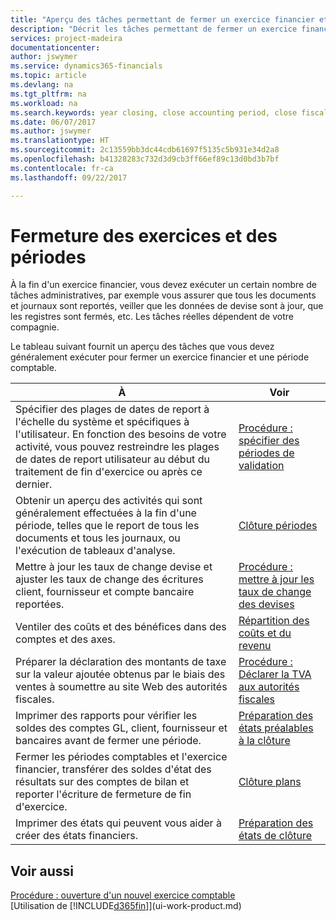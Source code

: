 ```yaml
---
title: "Aperçu des tâches permettant de fermer un exercice financier et des périodes comptables | Microsoft Docs"
description: "Décrit les tâches permettant de fermer un exercice financier ou une période comptable, par exemple, en vérifiant que les documents et les journaux sont reportés et en vérifiant les soldes bancaires."
services: project-madeira
documentationcenter: 
author: jswymer
ms.service: dynamics365-financials
ms.topic: article
ms.devlang: na
ms.tgt_pltfrm: na
ms.workload: na
ms.search.keywords: year closing, close accounting period, close fiscal year, bank account detailed trial balance
ms.date: 06/07/2017
ms.author: jswymer
ms.translationtype: HT
ms.sourcegitcommit: 2c13559bb3dc44cdb61697f5135c5b931e34d2a8
ms.openlocfilehash: b41328283c732d3d9cb3ff66ef89c13d0bd3b7bf
ms.contentlocale: fr-ca
ms.lasthandoff: 09/22/2017

---
```

# <a name="closing-years-and-periods"></a>Fermeture des exercices et des périodes
À la fin d'un exercice financier, vous devez exécuter un certain nombre de tâches administratives, par exemple vous assurer que tous les documents et journaux sont reportés, veiller que les données de devise sont à jour, que les registres sont fermés, etc. Les tâches réelles dépendent de votre compagnie.

Le tableau suivant fournit un aperçu des tâches que vous devez généralement exécuter pour fermer un exercice financier et une période comptable. 

| À | Voir |
| --- | --- |
| Spécifier des plages de dates de report à l'échelle du système et spécifiques à l'utilisateur. En fonction des besoins de votre activité, vous pouvez restreindre les plages de dates de report utilisateur au début du traitement de fin d'exercice ou après ce dernier. |[Procédure : spécifier des périodes de validation](finance-how-specify-posting-periods.md) |
| Obtenir un aperçu des activités qui sont généralement effectuées à la fin d'une période, telles que le report de tous les documents et tous les journaux, ou l'exécution de tableaux d'analyse. |[Clôture périodes](year-how-complete-period-end-processes.md) |
| Mettre à jour les taux de change devise et ajuster les taux de change des écritures client, fournisseur et compte bancaire reportées. |[Procédure : mettre à jour les taux de change des devises](finance-how-update-currencies.md) |
| Ventiler des coûts et des bénéfices dans des comptes et des axes. |[Répartition des coûts et du revenu](year-allocate-costs-income.md) |
| Préparer la déclaration des montants de taxe sur la valeur ajoutée obtenus par le biais des ventes à soumettre au site Web des autorités fiscales. |[Procédure : Déclarer la TVA aux autorités fiscales](finance-how-report-vat.md)|
| Imprimer des rapports pour vérifier les soldes des comptes GL, client, fournisseur et bancaires avant de fermer une période. |[Préparation des états préalables à la clôture](year-prepare-preclose-reports.md) |
| Fermer les périodes comptables et l'exercice financier, transférer des soldes d'état des résultats sur des comptes de bilan et reporter l'écriture de fermeture de fin d'exercice. |[Clôture plans](year-close-books.md) |
| Imprimer des états qui peuvent vous aider à créer des états financiers. |[Préparation des états de clôture](year-prepare-close-statement.md) |

## <a name="see-also"></a>Voir aussi
[Procédure : ouverture d'un nouvel exercice comptable](finance-how-open-new-fiscal-year.md)  
[Utilisation de [!INCLUDE[d365fin](includes/d365fin_md.md)]](ui-work-product.md)

